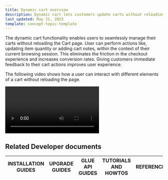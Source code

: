 ```yaml
---
title: Dynamic cart overview
description: Dynamic cart lets customers update carts without reloading the Cart page.
last_updated: May 21, 2023
template: concept-topic-template
---
```


The dynamic cart functionality enables users to seamlessly manage their carts without reloading the Cart page. User can perform actions like, updating item quantity or adding cart notes, within the context of their current browsing session. This eliminates the friction in the checkout experience and increases conversion rates. Giving customers immediate feedback to their cart actions improves user experience.

The following video shows how a user can interact with different elements of a cart without reloading the page.

![dynamic-cart](https://spryker.s3.eu-central-1.amazonaws.com/docs/pbc/all/cart-and-checkout/base-shop/cart-feature-overview/dynamic-cart-overview.md/dynamic-cart.mp4)

## Related Developer documents

|INSTALLATION GUIDES  | UPGRADE GUIDES | GLUE API GUIDES | TUTORIALS AND HOWTOS | REFERENCES |
|---------| - | ---------|---------|---------|
